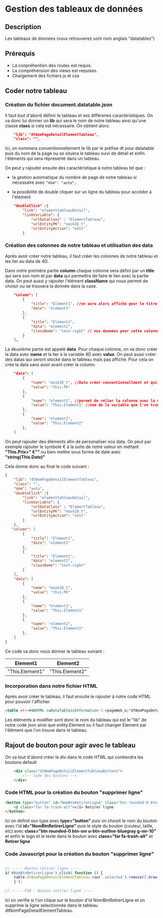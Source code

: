 ﻿# Gestion des tableaux de données

## Description
Les tableaux de données (vous retrouverez sont nom anglais "datatables")

## Prérequis
* La conpréhention des routes est requis.
* La compréhension des views est requises.
* Chargement des fichiers js et css

## Coder notre tableau


### **Création du fichier document.datatable.json**

Il faut tout d'abord définir le tableau et ses différenes caractéristiques. On va donc lui donner un **lib** qui sera le nom de notre tableau ainsi qu'une classe **class** si cela est nécessaire.
On obtient alors:

```json
	"lib": "dtNomPageDetailElementTableau",
	"class": "",
```

Ici, on nommera conventionnellement le lib par le préfixe dt pour datatable puis du nom de la page ou se situera le tableau suivi de détail et enfin l'éléments qui sera répresenté dans un tableau.

On peut y rajouter ensuite des caractéristique à notre tableau tel que :

* la gestion automatique du nombre de page de notre tableau si nécessaire avec ``` "dom": "auto", ```

* la possibilité de double cliquer sur un ligne du tableau pour accéder à l'élément 
```json    
    "doubleClick" :{
        "link": "elementtableauDetail",
        "linkVariable": {
            "urlDataClass" : "ElementTableau",
            "urlEntityPK": "maskID_t",
			"urlEntityAction": "edit"
        } 
```



### **Création des colonnes de notre tableau et utilisation des data**

Après avoir créer notre tableau, il faut créer les colonnes de notre tableau et les lier au data de 4D.

Dans notre première partie **column** chaque colonne sera défini par un **title** qui sera son nom et par **data** qui permettra de faire le lien avec la partie data.
On peut aussi y rajouter l'élément **className** qui nous permet de choisir ou se trouvera la donnée dans la case.

```json    
    "column": [
        {
            "title": "Element1", //on aura alors affiché pour le titre de notre colonne "Element1"
            "data": "element1"
        },
        {
            "title": "Element2",
            "data": "element2",
            "className": "text-right" // nos données pour cette colonne ne seront donc plus au milieu de la case mais à droite
        }
	],
```

La deuxième partie est appelé **data**. Pour chaque colonne, on va donc créer la data avec **name** et la lier à la variable 4D avec **value**.
On peut aussi créer des datas qui seront stocké dans le tableau mais pas affiché. Pour cela on crée la data sans avoir avant créer la column.

```json    
	"data": [
        {
            "name": "maskID_t", //Data créer conventionnellment et qui n'est pas affiché
            "value": "this.PK"
        },
        {
            "name": "element1", //permet de relier la colonne avec la data
            "value": "This.Element1" //nom de la variable que l'on trouve sur 4D
        },
        {
            "name": "element2",
            "value": "This.Element2"
        },
	]
```

On peut rajouter des éléments afin de personaliser nos data. On peut par exemple rajouter le symbole € à la suite de notre valeur en mettant **"This.Prix+\" €\""** ou bien mettre sous forme de date avec **"string(This.Date)"** 


Cela donne donc au final le code suivant :

```json  
{
	"lib": "dtNomPageDetailElementTableau",
	"class": "",
    "dom": "auto",
    "doubleClick" :{
        "link": "elementtableauDetail",
        "linkVariable": {
            "urlDataClass" : "ElementTableau",
            "urlEntityPK": "maskID_t",
			"urlEntityAction": "edit"
        } 
    },  
   "column": [
        {
            "title": "Element1", 
            "data": "element1"
        },
        {
            "title": "Element2",
            "data": "element2",
            "className": "text-right" 
        }
	],
	"data": [
        {
            "name": "maskID_t", 
            "value": "this.PK"
        },
        {
            "name": "element1", 
            "value": "This.Element1" 
        },
        {
            "name": "element2",
            "value": "This.Element2"
        },
	]
}
```

Ce code va donc nous donner le tableau suivant :

Element1 | Element2 
------------ | ------------- 
"This.Element1" | "This.Element2"




### **Incorporation dans notre fichier HTML**

Après avoir créer le tableau, il faut ensuite le rajouter à notre code HTML pour pouvoir l'afficher.

```html
<table <!--#4DHTML cwDataTableJsInformation (->pageWeb_o;"dtNomPageDetailElementTableau";entity_o.Element)-->></table>
```

Les éléments à modifier sont donc le nom du tableau qui est le "lib" de notre code json ainsi que entity.Element ou il faut changer Element par l'élément que l'on trouve dans le tableau.

## Rajout de bouton pour agir avec le tableau

On va tout d'abord créer le div dans le code HTML qui contiendra les boutons.default

```html
    <div class="dtNomPageDetailElementTableauButtons">
        <!-- Code des boutons -->                
    </div>
```

### Code HTML pour la création du bouton "supprimer ligne"

```html
<button type="button" id="NomBtnRetirerLigne" class="btn rounded-0 btn-sm u-btn-outline-bluegray g-mr-10" tooltip data-title="Effacer la ligne ?" data-toggle="confirmation">
    <i class="far fa-trash-alt"></i> Retirer ligne 
</button> 
```

Ici on definit son type avec **type="button"** puis on choisit le nom du bouton avec l'id **id="NomBtnRetirerLigne"** puis le style du bouton (couleur, taille, etc) avec **class="btn rounded-0 btn-sm u-btn-outline-bluegray g-mr-10"** et enfin le logo et le texte dans le bouton avec **class="far fa-trash-alt"** et **Retirer ligne**

### Code Javascript pour la création du bouton "supprimer ligne"


```js

// ----- Bouton retirer ligne -----
$('#NomBtnRetirerLigne').click( function () {
    table.dtNomPageDetailElementTableau.row('.selected').remove().draw( false );
    } );
    
// ----- FIN - Bouton retirer ligne -----

```

Ici on verifie si l'on clique sur le bouton d'id NomBtnRetirerLigne et on supprime la ligne selectionnée dans le tableau dtNomPageDetailElementTableau.